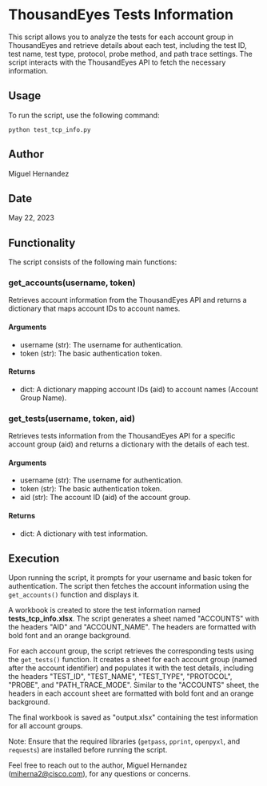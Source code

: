 # ThousandEyes Tests Information

This script allows you to analyze the tests for each account group in ThousandEyes and retrieve details about each test, including the test ID, test name, test type, protocol, probe method, and path trace settings. The script interacts with the ThousandEyes API to fetch the necessary information.

## Usage
To run the script, use the following command:

```
python test_tcp_info.py
```

## Author
Miguel Hernandez

## Date
May 22, 2023

## Functionality
The script consists of the following main functions:

### get_accounts(username, token)
Retrieves account information from the ThousandEyes API and returns a dictionary that maps account IDs to account names.

#### Arguments
- username (str): The username for authentication.
- token (str): The basic authentication token.

#### Returns
- dict: A dictionary mapping account IDs (aid) to account names (Account Group Name).

### get_tests(username, token, aid)
Retrieves tests information from the ThousandEyes API for a specific account group (aid) and returns a dictionary with the details of each test.

#### Arguments
- username (str): The username for authentication.
- token (str): The basic authentication token.
- aid (str): The account ID (aid) of the account group.

#### Returns
- dict: A dictionary with test information.

## Execution
Upon running the script, it prompts for your username and basic token for authentication. The script then fetches the account information using the `get_accounts()` function and displays it.

A workbook is created to store the test information named **tests_tcp_info.xlsx**. The script generates a sheet named "ACCOUNTS" with the headers "AID" and "ACCOUNT_NAME". The headers are formatted with bold font and an orange background.

For each account group, the script retrieves the corresponding tests using the `get_tests()` function. It creates a sheet for each account group (named after the account identifier) and populates it with the test details, including the headers "TEST_ID", "TEST_NAME", "TEST_TYPE", "PROTOCOL", "PROBE", and "PATH_TRACE_MODE". Similar to the "ACCOUNTS" sheet, the headers in each account sheet are formatted with bold font and an orange background.

The final workbook is saved as "output.xlsx" containing the test information for all account groups.

Note: Ensure that the required libraries (`getpass`, `pprint`, `openpyxl`, and `requests`) are installed before running the script.

Feel free to reach out to the author, Miguel Hernandez (miherna2@cisco.com), for any questions or concerns.
